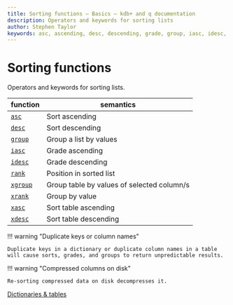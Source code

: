 ```yaml
---
title: Sorting functions – Basics – kdb+ and q documentation
description: Operators and keywords for sorting lists
author: Stephen Taylor
keywords: asc, ascending, desc, descending, grade, group, iasc, idesc, kdb+, q, rank, sort, xgroup, xrank
---
```

# Sorting functions



Operators and keywords for sorting lists.

function                        | semantics
--------------------------------|------------------------
[`asc`](../ref/asc.md)          | Sort ascending 
[`desc`](../ref/desc.md#desc)   | Sort descending
[`group`](../ref/group.md)      | Group a list by values
[`iasc`](../ref/asc.md#iasc)    | Grade ascending 
[`idesc`](../ref/desc.md#idesc) | Grade descending
[`rank`](../ref/rank.md)        | Position in sorted list
[`xgroup`](../ref/xgroup.md)    | Group table by values of selected column/s
[`xrank`](../ref/xrank.md)      | Group by value
[`xasc`](../ref/asc.md#xasc)    | Sort table ascending
[`xdesc`](../ref/desc.md#xdesc) | Sort table descending


!!! warning "Duplicate keys or column names"

    Duplicate keys in a dictionary or duplicate column names in a table will cause sorts, grades, and groups to return unpredictable results.


!!! warning "Compressed columns on disk"

    Re-sorting compressed data on disk decompresses it. 


<i class="far fa-hand-point-right"></i> 
[Dictionaries & tables](dictsandtables.md)

